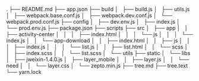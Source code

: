 .
├── README.md
├── app.json
├── build
│   ├── build.js
│   ├── utils.js
│   ├── webpack.base.conf.js
│   ├── webpack.dev.conf.js
│   └── webpack.prod.conf.js
├── config
│   ├── dev.env.js
│   ├── index.js
│   └── prod.env.js
├── package.json
├── scripts
├── src
│   ├── app
│   │   ├── activity-center
│   │   │   ├── index.html
│   │   │   └── js
│   │   │       └── index.js
│   │   └── app-download
│   │       ├── index.html
│   │       ├── js
│   │       │   ├── index.js
│   │       │   └── list.js
│   │       ├── list.html
│   │       └── scss
│   │           ├── index.scss
│   │           └── list.scss
│   └── utils
├── static
│   └── libs
│       ├── jweixin-1.4.0.js
│       ├── layer_mobile
│       │   ├── layer.js
│       │   └── need
│       │       └── layer.css
│       └── zepto.min.js
├── tree.md
├── tree.text
└── yarn.lock
